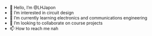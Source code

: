 - 👋 Hello, I’m @LHJapon
- 👀 I’m interested in circuit design
- 🌱 I’m currently learning electronics and communications engineering
- 💞️ I’m looking to collaborate on course projects
- 📫 How to reach me nah

<!---
LHJapon/LHJapon is a ✨ special ✨ repository because its `README.md` (this file) appears on your GitHub profile.
You can click the Preview link to take a look at your changes.
--->
